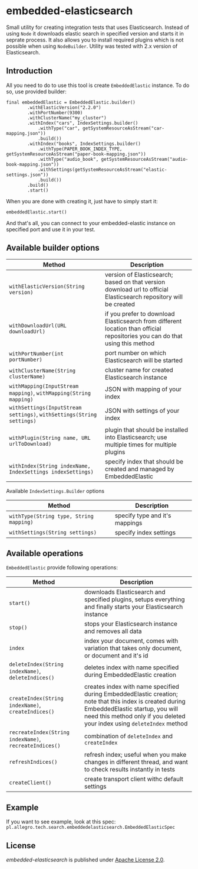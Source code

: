 # embedded-elasticsearch
Small utility for creating integration tests that uses Elasticsearch. Instead of using `Node` it downloads elastic search in specified version and starts it in seprate process. It also allows you to install required plugins which is not possible when using `NodeBuilder`. Utility was tested with 2.x version of Elasticsearch.

## Introduction

All you need to do to use this tool is create `EmbeddedElastic` instance. To do so, use provided builder:

```
final embeddedElastic = EmbeddedElastic.builder()
        .withElasticVersion("2.2.0")
        .withPortNumber(9300)
        .withClusterName("my_cluster")
        .withIndex("cars", IndexSettings.builder()
            .withType("car", getSystemResourceAsStream("car-mapping.json"))
            .build())
        .withIndex("books", IndexSettings.builder()
            .withType(PAPER_BOOK_INDEX_TYPE, getSystemResourceAsStream("paper-book-mapping.json"))
            .withType("audio_book", getSystemResourceAsStream("audio-book-mapping.json"))
            .withSettings(getSystemResourceAsStream("elastic-settings.json"))
            .build())
        .build()
        .start()
```

When you are done with creating it, just have to simply start it:

```
embeddedElastic.start()
```

And that's all, you can connect to your embedded-elastic instance on specified port and use it in your test.

## Available builder options

| Method | Description |
| ------------- | ------------- |
| `withElasticVersion(String version)` | version of Elasticsearch; based on that version download url to official Elasticsearch repository will be created |
| `withDownloadUrl(URL downloadUrl)` | if you prefer to download Elasticsearch from different location than official repositories you can do that using this method |
| `withPortNumber(int portNumber)` | port number on which Elasticsearch will be started |
| `withClusterName(String clusterName)` | cluster name for created Elasticsearch instance |
| `withMapping(InputStream mapping)`, `withMapping(String mapping)` | JSON with mapping of your index |
| `withSettings(InputStream settings)`, `withSettings(String settings)` | JSON with settings of your index |
| `withPlugin(String name, URL urlToDownload)` | plugin that should be installed into Elasticsearch; use multiple times for multiple plugins |
| `withIndex(String indexName, IndexSettings indexSettings)` | specify index that should be created and managed by EmbeddedElastic |

Available `IndexSettings.Builder` options

| Method | Description |
| ------------- | ------------- |
| `withType(String type, String mapping)` | specify type and it's mappings |
| `withSettings(String settings)` | specify index settings |

## Available operations

`EmbeddedElastic` provide following operations:

| Method | Description |
| ------------- | ------------- |
| `start()` | downloads Elasticsearch and specified plugins, setups everything and finally starts your Elasticsearch instance |
| `stop()` | stops your Elasticsearch instance and removes all data |
| `index` | index your document, comes with variation that takes only document, or document and it's id |
| `deleteIndex(String indexName)`, `deleteIndices()`  | deletes index with name specified during EmbeddedElastic creation |
| `createIndex(String indexName)`, `createIndices()` | creates index with name specified during EmbeddedElastic creation; note that this index is created during EmbeddedElastic startup, you will need this method only if you deleted your index using `deleteIndex` method |  
| `recreateIndex(String indexName)`, `recreateIndices()` | combination of `deleteIndex` and `createIndex` |
| `refreshIndices()` | refresh index; useful when you make changes in different thread, and want to check results instantly in tests |
| `createClient()` | create transport client withc default settings |

## Example
If you want to see example, look at this spec: `pl.allegro.tech.search.embeddedelasticsearch.EmbeddedElasticSpec`

## License

*embedded-elasticsearch* is published under [Apache License 2.0](http://www.apache.org/licenses/LICENSE-2.0).
